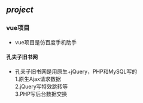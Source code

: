 ##  *project* 

### vue项目
- vue项目是仿百度手机助手

#### 孔夫子旧书网
- 孔夫子旧书网是用原生+jQuery，PHP和MySQL写的<br/>
  1.原生Ajax请求数据<br/>
  2.jQuery写特效跳转等<br/>
  3.PHP写后台数据交换<br/>